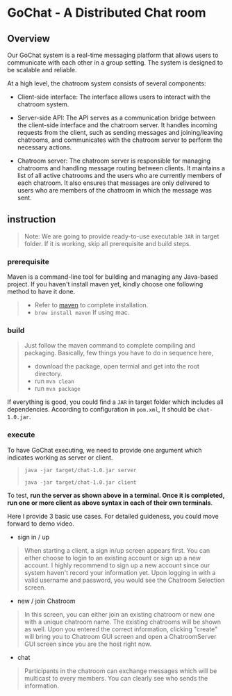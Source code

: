 # GoChat - A Distributed Chat room

## Overview
Our GoChat system is a real-time messaging platform that allows users to communicate with each other in a group setting. The system is designed to be scalable and reliable.

At a high level, the chatroom system consists of several components:

* Client-side interface: The interface allows users to interact with the chatroom system.

* Server-side API: The API serves as a communication bridge between the client-side interface and the chatroom server. It handles incoming requests from the client, such as sending messages and joining/leaving chatrooms, and communicates with the chatroom server to perform the necessary actions.

* Chatroom server: The chatroom server is responsible for managing chatrooms and handling message routing between clients. It maintains a list of all active chatrooms and the users who are currently members of each chatroom. It also ensures that messages are only delivered to users who are members of the chatroom in which the message was sent.

## instruction
> Note: We are going to provide ready-to-use executable `JAR` in target folder. If it is working, skip all prerequisite and build steps.

### prerequisite
Maven is a command-line tool for building and managing any Java-based project. If you haven't install maven yet, kindly choose one following method to have it done.
> + Refer to [maven](https://maven.apache.org/download.cgi) to complete installation.
> + ```brew install maven``` If using mac.

### build
> Just follow the maven command to complete compiling and packaging. Basically, few things you have to do in sequence here,
> + download the package, open termial and get into the root directory.
> + run ```mvn clean```
> + run ```mvn package```

If everything is good, you could find a `JAR` in target folder which includes all dependencies. According to configuration in `pom.xml`, It should be `chat-1.0.jar`.

### execute
To have GoChat executing, we need to provide one argument which indicates working as server or client.
> ```java -jar target/chat-1.0.jar server```
> 
> ```java -jar target/chat-1.0.jar client```

To test, __run the server as shown above in a terminal. Once it is completed, run one or more client as above syntax in each of their own terminals__. 

Here I provide 3 basic use cases. For detailed guideness, you could move forward to demo video.

- sign in / up
> When starting a client, a sign in/up screen appears first. You can either choose to login to an existing account or sign up a new account. I highly recommend to sign up a new account since our system haven't record your information yet. Upon logging in with a valid username and password, you would see the Chatroom Selection screen.
- new / join Chatroom
> In this screen, you can either join an existing chatroom or new one with a unique chatroom name. The existing chatrooms will be shown as well. Upon you entered the correct information, clicking "create" will bring you to Chatroom GUI screen and open a ChatroomServer GUI screen since you are the host right now.
- chat
> Participants in the chatroom can exchange messages which will be multicast to every members. You can clearly see who sends the information.

